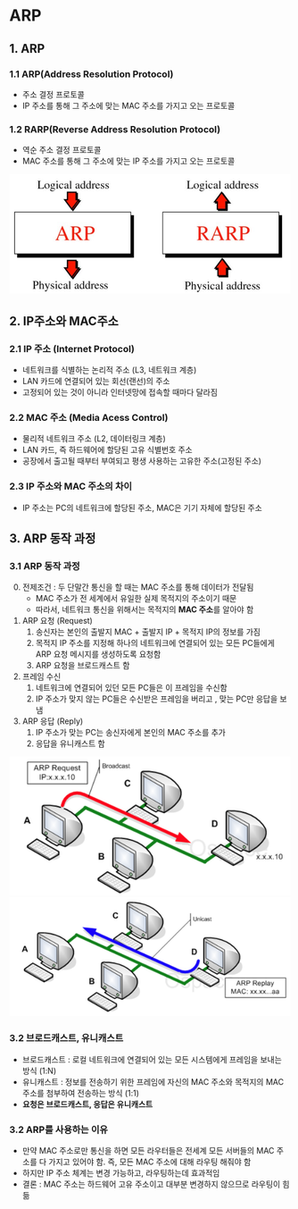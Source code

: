 # ARP
## 1. ARP
### 1.1 ARP(Address Resolution Protocol)
- 주소 결정 프로토콜
- IP 주소를 통해 그 주소에 맞는 MAC 주소를 가지고 오는 프로토콜

### 1.2 RARP(Reverse Address Resolution Protocol)
- 역순 주소 결정 프로토콜
- MAC 주소를 통해 그 주소에 맞는 IP 주소를 가지고 오는 프로토콜

![ARP](../../img/ARP_00.jpg)

## 2. IP주소와 MAC주소
### 2.1 IP 주소 (Internet Protocol)
- 네트워크를 식별하는 논리적 주소 (L3, 네트워크 계층)
- LAN 카드에 연결되어 있는 회선(랜선)의 주소
- 고정되어 있는 것이 아니라 인터넷망에 접속할 때마다 달라짐

### 2.2 MAC 주소 (Media Acess Control)
- 물리적 네트워크 주소 (L2, 데이터링크 계층)
- LAN 카드, 즉 하드웨어에 할당된 고유 식별번호 주소
- 공장에서 출고될 때부터 부여되고 평생 사용하는 고유한 주소(고정된 주소)

### 2.3 IP 주소와 MAC 주소의 차이
- IP 주소는 PC의 네트워크에 할당된 주소, MAC은 기기 자체에 할당된 주소

## 3. ARP 동작 과정
### 3.1 ARP 동작 과정
0. 전제조건 : 두 단말간 통신을 할 때는 MAC 주소를 통해 데이터가 전달됨
	- MAC  주소가 전 세계에서 유일한 실제 목적지의 주소이기 때문
	- 따라서, 네트워크 통신을 위해서는 목적지의 **MAC 주소**를 알아야 함
1. ARP 요청 (Request)
	1. 송신자는 본인의 출발지 MAC + 출발지 IP + 목적지 IP의 정보를 가짐
	2. 목적지 IP 주소를 지정해 하나의 네트워크에 연결되어 있는 모든 PC들에게 ARP 요청 메시지를 생성하도록 요청함
	3. ARP 요청을 브로드캐스트 함
2. 프레임 수신
	1. 네트워크에 연결되어 있던 모든 PC들은 이 프레임을 수신함
	2. IP 주소가 맞지 않는 PC들은 수신받은 프레임을 버리고 , 맞는 PC만 응답을 보냄
3. ARP 응답 (Reply)
	1. IP 주소가 맞는 PC는 송신자에게 본인의 MAC 주소를 추가
	2. 응답을 유니캐스트 함

![ARP](../../img/ARP_01.png)
![ARP](../../img/ARP_02.png)

### 3.2 브로드캐스트, 유니캐스트
- 브로드캐스트 :  로컬 네트워크에 연결되어 있는 모든 시스템에게 프레임을 보내는 방식 (1:N)
- 유니캐스트 : 정보를 전송하기 위한 프레임에 자신의 MAC 주소와 목적지의 MAC 주소를 첨부하여 전송하는 방식 (1:1)
- **요청은 브로드캐스트, 응답은 유니캐스트**

### 3.2 ARP를 사용하는 이유
- 만약 MAC 주소로만 통신을 하면 모든 라우터들은 전세계 모든 서버들의 MAC 주소를 다 가지고 있어야 함. 즉, 모든 MAC 주소에 대해 라우팅 해줘야 함 
- 하지만 IP 주소 체계는 변경 가능하고, 라우팅하는데 효과적임
- 결론 : MAC 주소는 하드웨어 고유 주소이고 대부분 변경하지 않으므로 라우팅이 힘듦